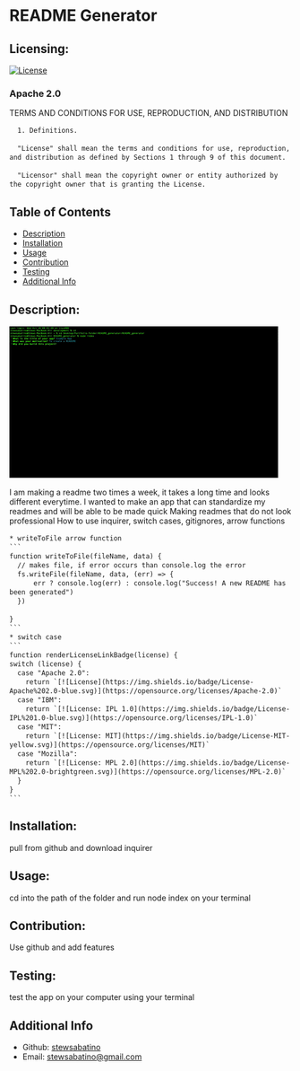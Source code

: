 # README Generator

  ## Licensing:
  [![License](https://img.shields.io/badge/License-Apache%202.0-blue.svg)](https://opensource.org/licenses/Apache-2.0)<br>
  <h3>Apache 2.0</h3>
  TERMS AND CONDITIONS FOR USE, REPRODUCTION, AND DISTRIBUTION

      1. Definitions.
      
      "License" shall mean the terms and conditions for use, reproduction, and distribution as defined by Sections 1 through 9 of this document.
      
      "Licensor" shall mean the copyright owner or entity authorized by the copyright owner that is granting the License.


  ## Table of Contents
  - [Description](#description)
  - [Installation](#installation)
  - [Usage](#usage)
  - [Contribution](#contribution)
  - [Testing](#testing)
  - [Additional Info](#additional-info)

  ## Description:

  <img src="./utils/readme_generator.gif" alt="gif of the generator used in terminal">

  I am making a readme two times a week, it takes a long time and looks different everytime.
  I wanted to make an app that can standardize my readmes and will be able to be made quick
  Making readmes that do not look professional
  How to use inquirer, switch cases, gitignores, arrow functions

    * writeToFile arrow function 
    ```
    function writeToFile(fileName, data) {
      // makes file, if error occurs than console.log the error
      fs.writeFile(fileName, data, (err) => {
          err ? console.log(err) : console.log("Success! A new README has been generated")
      })

    }
    ```
    * switch case
    ```
    function renderLicenseLinkBadge(license) {
    switch (license) {
      case "Apache 2.0":
        return `[![License](https://img.shields.io/badge/License-Apache%202.0-blue.svg)](https://opensource.org/licenses/Apache-2.0)`
      case "IBM":
        return `[![License: IPL 1.0](https://img.shields.io/badge/License-IPL%201.0-blue.svg)](https://opensource.org/licenses/IPL-1.0)`
      case "MIT":
        return `[![License: MIT](https://img.shields.io/badge/License-MIT-yellow.svg)](https://opensource.org/licenses/MIT)`
      case "Mozilla":
        return `[![License: MPL 2.0](https://img.shields.io/badge/License-MPL%202.0-brightgreen.svg)](https://opensource.org/licenses/MPL-2.0)`
      }
    }
    ```

  ## Installation:
  pull from github and download inquirer

  ## Usage:
  cd into the path of the folder and run node index on your terminal

  ## Contribution:
  Use github and add features
  
  ## Testing:
  test the app on your computer using your terminal

  ## Additional Info
  - Github: [stewsabatino](https://github.com/stewsabatino)
  - Email: stewsabatino@gmail.com
  
  